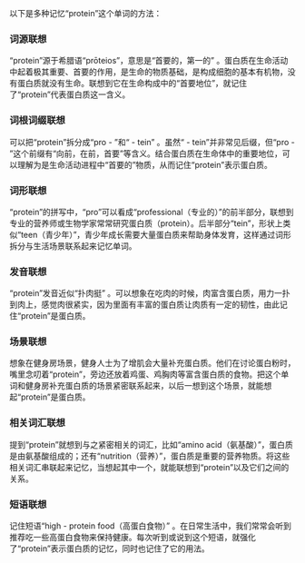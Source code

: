 以下是多种记忆“protein”这个单词的方法：

### 词源联想
“protein”源于希腊语“prōteios”，意思是“首要的，第一的” 。蛋白质在生命活动中起着极其重要、首要的作用，是生命的物质基础，是构成细胞的基本有机物，没有蛋白质就没有生命。联想到它在生命构成中的“首要地位”，就记住了“protein”代表蛋白质这一含义。

### 词根词缀联想
可以把“protein”拆分成“pro - ”和“ - tein” 。虽然“ - tein”并非常见后缀，但“pro - ”这个前缀有“向前，在前，首要”等含义。结合蛋白质在生命体中的重要地位，可以理解为是生命活动进程中“首要的”物质，从而记住“protein”表示蛋白质。

### 词形联想
“protein”的拼写中，“pro”可以看成“professional（专业的）”的前半部分，联想到专业的营养师或生物学家常常研究蛋白质（protein）。后半部分“tein”，形状上类似“teen（青少年）”，青少年成长需要大量蛋白质来帮助身体发育，这样通过词形拆分与生活场景联系起来记忆单词。

### 发音联想
“protein”发音近似“扑肉挺” 。可以想象在吃肉的时候，肉富含蛋白质，用力一扑到肉上，感觉肉很紧实，因为里面有丰富的蛋白质让肉质有一定的韧性，由此记住“protein”是蛋白质。

### 场景联想
想象在健身房场景，健身人士为了增肌会大量补充蛋白质。他们在讨论蛋白粉时，嘴里念叨着“protein”，旁边还放着鸡蛋、鸡胸肉等富含蛋白质的食物。把这个单词和健身房补充蛋白质的场景紧密联系起来，以后一想到这个场景，就能想起“protein”是蛋白质。

### 相关词汇联想
提到“protein”就想到与之紧密相关的词汇，比如“amino acid（氨基酸）”，蛋白质是由氨基酸组成的；还有“nutrition（营养）”，蛋白质是重要的营养物质。将这些相关词汇串联起来记忆，当想起其中一个，就能联想到“protein”以及它们之间的关系。

### 短语联想
记住短语“high - protein food（高蛋白食物）” 。在日常生活中，我们常常会听到推荐吃一些高蛋白食物来保持健康。每次听到或说到这个短语，就强化了“protein”表示蛋白质的记忆，同时也记住了它的用法。 